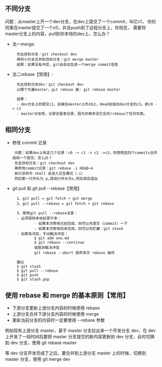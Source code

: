 ## 不同分支
问题：从master上开一个dev分支，在dev上提交了一个commit，叫它c1，
你的同事在master提交了一个c0，并且push到了远程分支上，你现在，
需要将master分支上的内容，pull到你本地的dev上，怎么办？

- 法一merge:

        先去目标分支：git checkout dev
        再将小分支合并到目标分支：git merge master
        结果：如果没有冲突，git会自动生成一个merge commit信息
- 法二rebase【常用】:

        先去目标分支dev：git checkout dev
        以哪个为基master，git rebase 基: git rebase master
    
        结果：
        - dev分支上的提交c1，会接在master上的c0上，Head会指向dev分支的c1。即c0 -> c1
        - master分支呢，记录还是老记录，因为你根本没它合并/rebase了任何东西。

## 相同分支
 - 修改 commit 记录

        问题：如果dev上有这几个记录：c0 -> c1 -> c2 ->c3，你想把这四个commits合并成同一个提交，怎么办？
        先去目标分支：git checkout dev
        再修改commit记录：git rebase -i HEAD~4
        执行该命令 shell 会进入交互模式（-i）
        然后第一行开头为 p,其他行开头为s,然后保存退出
- git pull 和 git pull --rebase【常用】

        1、git pull = git fetch + git merge
        2、git pull --rebase = git fetch + git rebase
    
        3、使用git pull --rebase注意：
        - 必须保持本地目录干净：
                - 如果本次修改已经完成，则可以先提交（commit）一下
                - 如果本次修改尚未完成，则可以先贮藏：git stash
        - 如果有冲突，手动解决冲突：
                $ git add one.md
                $ git rebase --continue
                或放弃解决冲突
                git rebase --abort 放弃本次 rebase 操作
    
        建议
        $ git stash
        $ git pull --rebase
        $ git push
        $ git stash pop

## 使用 rebase 和 merge 的基本原则【常用】


- 下游分支更新上游分支内容的时候使用 rebase
- 上游分支合并下游分支内容的时候使用 merge
- 更新当前分支的内容时一定要使用 --rebase 参数

例如现有上游分支 master，基于 master 分支拉出来一个开发分支 dev，在 dev 上开发了一段时间后要把 master 分支提交的新内容更新到 dev 分支，此时切换到 dev 分支，使用 git rebase master

等 dev 分支开发完成了之后，要合并到上游分支 master 上的时候，切换到 master 分支，使用 git merge dev
